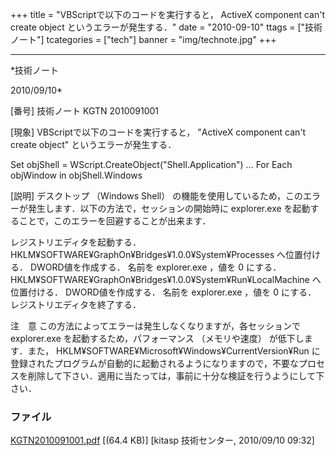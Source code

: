 ﻿+++
title = "VBScriptで以下のコードを実行すると， ActiveX component can't create object というエラーが発生する．"
date = "2010-09-10"
ttags = ["技術ノート"]
tcategories = ["tech"]
banner = "img/technote.jpg"
+++

-----------------------------------------------------------------------------------------------------------------------------

*技術ノート

2010/09/10*


[番号]
技術ノート KGTN 2010091001

[現象]
VBScriptで以下のコードを実行すると， "ActiveX component can't create
object" というエラーが発生する．

Set objShell = WScript.CreateObject("Shell.Application")
...
For Each objWindow in objShell.Windows

[説明]
デスクトップ （Windows Shell）
の機能を使用しているため，このエラーが発生します．以下の方法で，セッションの開始時に
explorer.exe を起動することで，このエラーを回避することが出来ます．

レジストリエディタを起動する．
HKLM¥SOFTWARE¥GraphOn¥Bridges¥1.0.0¥System¥Processes へ位置付ける．
DWORD値を作成する．
名前を explorer.exe ，値を 0 にする．
HKLM¥SOFTWARE¥GraphOn¥Bridges¥1.0.0¥System¥Run¥LocalMachine
へ位置付ける．
DWORD値を作成する．
名前を explorer.exe ，値を 0 にする．
レジストリエディタを終了する．

注　意
この方法によってエラーは発生しなくなりますが，各セッションで
explorer.exe を起動するため，パフォーマンス （メモリや速度）
が低下します．また， HKLM¥SOFTWARE¥Microsoft¥Windows¥CurrentVersion¥Run
に登録されたプログラムが自動的に起動されるようになりますので，不要なプロセスを削除して下さい．適用に当たっては，事前に十分な検証を行うようにして下さい．


### ファイル





[KGTN2010091001.pdf](http://techreport.kitasp.net/attachments/download/313/KGTN2010091001.pdf)
 [(64.4 KB)] [kitasp 技術センター, 2010/09/10
09:32]
